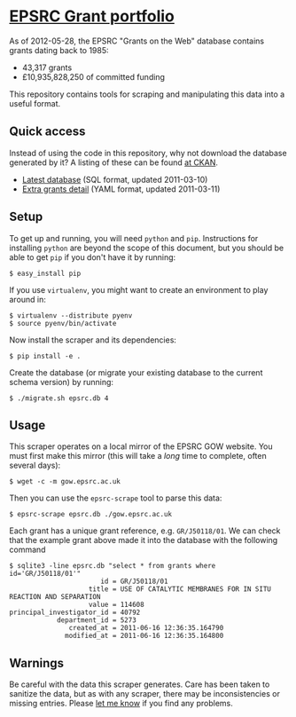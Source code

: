 # [EPSRC Grant portfolio](http://gow.epsrc.ac.uk/)

As of 2012-05-28, the EPSRC "Grants on the Web" database contains grants dating back to 1985:

- 43,317 grants
- £10,935,828,250 of committed funding

This repository contains tools for scraping and manipulating this data into a useful format.

## Quick access

Instead of using the code in this repository, why not download the database generated by it? A listing of these can be found [at CKAN](http://storage.ckan.net/epsrc-gow).

- [Latest database](http://storage.ckan.net/epsrc-gow/grants-20110310.sql.bz2) (SQL format, updated 2011-03-10)
- [Extra grants detail](http://storage.ckan.net/epsrc-gow/grants-detail-20110311.yaml.bz2) (YAML format, updated 2011-03-11)

## Setup

To get up and running, you will need `python` and `pip`. Instructions for installing `python` are beyond the scope of this document, but you should be able to get `pip` if you don't have it by running:

    $ easy_install pip

If you use `virtualenv`, you might want to create an environment to play around in:

    $ virtualenv --distribute pyenv
    $ source pyenv/bin/activate

Now install the scraper and its dependencies:

    $ pip install -e .

Create the database (or migrate your existing database to the current schema version) by running:

    $ ./migrate.sh epsrc.db 4

## Usage

This scraper operates on a local mirror of the EPSRC GOW website. You must first make this mirror (this will take a *long* time to complete, often several days):
 
    $ wget -c -m gow.epsrc.ac.uk

Then you can use the `epsrc-scrape` tool to parse this data:

    $ epsrc-scrape epsrc.db ./gow.epsrc.ac.uk

Each grant has a unique grant reference, e.g. `GR/J50118/01`. We can check that the example grant above made it into the database with the following command

    $ sqlite3 -line epsrc.db "select * from grants where id='GR/J50118/01'"
                           id = GR/J50118/01
                        title = USE OF CATALYTIC MEMBRANES FOR IN SITU REACTION AND SEPARATION
                        value = 114608
    principal_investigator_id = 40792
                department_id = 5273
                   created_at = 2011-06-16 12:36:35.164790
                  modified_at = 2011-06-16 12:36:35.164800
                     
## Warnings

Be careful with the data this scraper generates. Care has been taken to sanitize the data, but as with any scraper, there may be inconsistencies or missing entries. Please [let me know](https://github.com/nickstenning/epsrc-gow/issues) if you find any problems.

